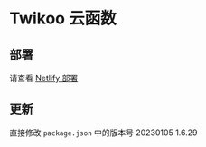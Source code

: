 # Twikoo 云函数

## 部署

请查看 [Netlify 部署](https://twikoo.js.org/backend.html#netlify-部署)

## 更新

直接修改 `package.json` 中的版本号
20230105
1.6.29
